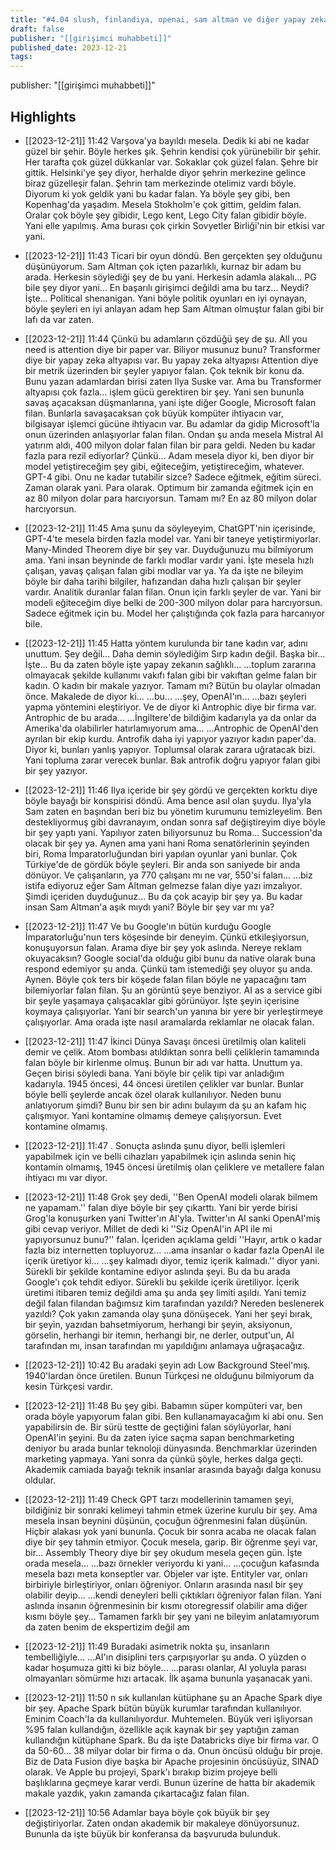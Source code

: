 ```yaml
---
title: "#4.04 slush, finlandiya, openai, sam altman ve diğer yapay zeka dedikoduları"
draft: false
publisher: "[[girişimci muhabbeti]]"
published_date: 2023-12-21
tags:
---
```

publisher: "[[girişimci muhabbeti]]"


## Highlights
* [[2023-12-21]] 11:42  Varşova'ya bayıldı mesela. Dedik ki abi ne kadar güzel bir şehir. Böyle herkes şık. Şehrin kendisi çok yürünebilir bir şehir. Her tarafta çok güzel dükkanlar var. Sokaklar çok güzel falan. Şehre bir gittik. Helsinki'ye şey diyor, herhalde diyor şehrin merkezine gelince biraz güzelleşir falan. Şehrin tam merkezinde otelimiz vardı böyle. Diyorum ki yok geldik yani bu kadar falan. Ya böyle şey gibi, ben Kopenhag'da yaşadım. Mesela Stokholm'e çok gittim, geldim falan. Oralar çok böyle şey gibidir, Lego kent, Lego City falan gibidir böyle. Yani elle yapılmış. Ama burası çok çirkin Sovyetler Birliği'nin bir etkisi var yani.

* [[2023-12-21]] 11:43  Ticari bir oyun döndü. Ben gerçekten şey olduğunu düşünüyorum. Sam Altman çok içten pazarlıklı, kurnaz bir adam bu arada. Herkesin söylediği şey de bu yani. Herkesin adamla alakalı... PG bile şey diyor yani... En başarılı girişimci değildi ama bu tarz... Neydi? İşte... Political shenanigan. Yani böyle politik oyunları en iyi oynayan, böyle şeyleri en iyi anlayan adam hep Sam Altman olmuştur falan gibi bir lafı da var zaten.

* [[2023-12-21]] 11:44  Çünkü bu adamların çözdüğü şey de şu. All you need is attention diye bir paper var. Biliyor musunuz bunu? Transformer diye bir yapay zeka altyapısı var. Bu yapay zeka altyapısı Attention diye bir metrik üzerinden bir şeyler yapıyor falan. Çok teknik bir konu da. Bunu yazan adamlardan birisi zaten Ilya Suske var. Ama bu Transformer altyapısı çok fazla... işlem gücü gerektiren bir şey. Yani sen bununla savaş açacaksan düşmanlarına, yani işte diğer Google, Microsoft falan filan. Bunlarla savaşacaksan çok büyük kompüter ihtiyacın var, bilgisayar işlemci gücüne ihtiyacın var. Bu adamlar da gidip Microsoft'la onun üzerinden anlaşıyorlar falan filan. Ondan şu anda mesela Mistral AI yatırım aldı, 400 milyon dolar falan filan bir para geldi. Neden bu kadar fazla para rezil ediyorlar? Çünkü... Adam mesela diyor ki, ben diyor bir model yetiştireceğim şey gibi, eğiteceğim, yetiştireceğim, whatever. GPT-4 gibi. Onu ne kadar tutabilir sizce? Sadece eğitmek, eğitim süreci. Zaman olarak yani. Para olarak. Optimum bir zamanda eğitmek için en az 80 milyon dolar para harcıyorsun. Tamam mı? En az 80 milyon dolar harcıyorsun.

* [[2023-12-21]] 11:45  Ama şunu da söyleyeyim, ChatGPT'nin içerisinde, GPT-4'te mesela birden fazla model var. Yani bir taneye yetiştirmiyorlar. Many-Minded Theorem diye bir şey var. Duyduğunuzu mu bilmiyorum ama. Yani insan beyninde de farklı modlar vardır yani. İşte mesela hızlı çalışan, yavaş çalışan falan gibi modlar var ya. Ya da işte ne bileyim böyle bir daha tarihi bilgiler, hafızandan daha hızlı çalışan bir şeyler vardır. Analitik duranlar falan filan. Onun için farklı şeyler de var. Yani bir modeli eğiteceğim diye belki de 200-300 milyon dolar para harcıyorsun. Sadece eğitmek için bu. Model her çalıştığında çok fazla para harcanıyor bile.

* [[2023-12-21]] 11:45  Hatta yöntem kurulunda bir tane kadın var, adını unuttum. Şey değil... Daha demin söylediğim Sırp kadın değil. Başka bir... İşte... Bu da zaten böyle işte yapay zekanın sağlıklı... ...toplum zararına olmayacak şekilde kullanımı vakıfı falan gibi bir vakıftan gelme falan bir kadın. O kadın bir makale yazıyor. Tamam mı? Bütün bu olaylar olmadan önce. Makalede de diyor ki... ...bu... ...şey, OpenAI'ın... ...bazı şeyleri yapma yöntemini eleştiriyor. Ve de diyor ki Antrophic diye bir firma var. Antrophic de bu arada... ...İngiltere'de bildiğim kadarıyla ya da onlar da Amerika'da olabilirler hatırlamıyorum ama... ...Antrophic de OpenAI'den ayrılan bir ekip kurdu. Antrofik daha iyi yapıyor yazıyor kadın paper'da. Diyor ki, bunları yanlış yapıyor. Toplumsal olarak zarara uğratacak bizi. Yani topluma zarar verecek bunlar. Bak antrofik doğru yapıyor falan gibi bir şey yazıyor.

* [[2023-12-21]] 11:46  Ilya içeride bir şey gördü ve gerçekten korktu diye böyle bayağı bir konspirisi döndü. Ama bence asıl olan şuydu. Ilya'yla Sam zaten en başından beri biz bu yönetim kurumunu temizleyelim. Ben destekliyormuş gibi davranayım, ondan sonra saf değiştireyim diye böyle bir şey yaptı yani. Yapılıyor zaten biliyorsunuz bu Roma... Succession'da olacak bir şey ya. Aynen ama yani hani Roma senatörlerinin şeyinden biri, Roma İmparatorluğundan biri yapılan oyunlar yani bunlar. Çok Türkiye'de de gördük böyle şeyleri. Bir anda son saniyede bir anda dönüyor. Ve çalışanların, ya 770 çalışanı mı ne var, 550'si falan... ...biz istifa ediyoruz eğer Sam Altman gelmezse falan diye yazı imzalıyor. Şimdi içeriden duyduğunuz... Bu da çok acayip bir şey ya. Bu kadar insan Sam Altman'a aşık mıydı yani? Böyle bir şey var mı ya?

* [[2023-12-21]] 11:47  Ve bu Google'ın bütün kurduğu Google İmparatorluğu'nun ters köşesinde bir deneyim. Çünkü etkileşiyorsun, konuşuyorsun falan. Arama diye bir şey yok aslında. Nereye reklam okuyacaksın? Google social'da olduğu gibi bunu da native olarak buna respond edemiyor şu anda. Çünkü tam istemediği şey oluyor şu anda. Aynen. Böyle çok ters bir köşede falan filan böyle ne yapacağını tam bilemiyorlar falan filan. Şu an görüntü şeye benziyor. AI as a service gibi bir şeyle yaşamaya çalışacaklar gibi görünüyor. İşte şeyin içerisine koymaya çalışıyorlar. Yani bir search'un yanına bir yere bir yerleştirmeye çalışıyorlar. Ama orada işte nasıl aramalarda reklamlar ne olacak falan.

* [[2023-12-21]] 11:47  İkinci Dünya Savaşı öncesi üretilmiş olan kaliteli demir ve çelik. Atom bombası atıldıktan sonra belli çeliklerin tamamında falan böyle bir kirlenme olmuş. Bunun bir adı var hatta. Unuttum ya. Geçen birisi söyledi bana. Yani böyle bir çelik tipi var anladığım kadarıyla. 1945 öncesi, 44 öncesi üretilen çelikler var bunlar. Bunlar böyle belli şeylerde ancak özel olarak kullanılıyor. Neden bunu anlatıyorum şimdi? Bunu bir sen bir adını bulayım da şu an kafam hiç çalışmıyor. Yani kontamine olmamış demeye çalışıyorsun. Evet kontamine olmamış.

* [[2023-12-21]] 11:47  . Sonuçta aslında şunu diyor, belli işlemleri yapabilmek için ve belli cihazları yapabilmek için aslında senin hiç kontamin olmamış, 1945 öncesi üretilmiş olan çeliklere ve metallere falan ihtiyacı mı var diyor.

* [[2023-12-21]] 11:48  Grok şey dedi, ''Ben OpenAI modeli olarak bilmem ne yapamam.'' falan diye böyle bir şey çıkarttı. Yani bir yerde birisi Grog'la konuşurken yani Twitter'ın AI'yla. Twitter'ın AI sanki OpenAI'miş gibi cevap veriyor. Millet de dedi ki ''Siz OpenAI'in API ile mi yapıyorsunuz bunu?'' falan. İçeriden açıklama geldi ''Hayır, artık o kadar fazla biz internetten topluyoruz... ...ama insanlar o kadar fazla OpenAI ile içerik üretiyor ki... ...şey kalmadı diyor, temiz içerik kalmadı.'' diyor yani. Sürekli bir şekilde kontamine ediyor aslında şeyi. Bu da bu arada Google'ı çok tehdit ediyor. Sürekli bu şekilde içerik üretiliyor. İçerik üretimi itibaren temiz değildi ama şu anda şey limiti aşıldı. Yani temiz değil falan filandan bağımsız kim tarafından yazıldı? Nereden beslenerek yazıldı? Çok yakın zamanda olay şuna dönüşecek. Yani her şeyi bırak, bir şeyin, yazıdan bahsetmiyorum, herhangi bir şeyin, aksiyonun, görselin, herhangi bir itemın, herhangi bir, ne derler, output'un, AI tarafından mı, insan tarafından mı yapıldığını anlamaya uğraşacağız.

* [[2023-12-21]] 10:42  Bu aradaki şeyin adı Low Background Steel'mış. 1940'lardan önce üretilen. Bunun Türkçesi ne olduğunu bilmiyorum da kesin Türkçesi vardır.

* [[2023-12-21]] 11:48  Bu şey gibi. Babamın süper kompüteri var, ben orada böyle yapıyorum falan gibi. Ben kullanamayacağım ki abi onu. Sen yapabilirsin de. Bir sürü testte de geçtiğini falan söylüyorlar, hani OpenAI'in şeyini. Bu da zaten iyice saçma sapan benchmarketing deniyor bu arada bunlar teknoloji dünyasında. Benchmarklar üzerinden marketing yapmaya. Yani sonra da çünkü şöyle, herkes dalga geçti. Akademik camiada bayağı teknik insanlar arasında bayağı dalga konusu oldular.

* [[2023-12-21]] 11:49  Check GPT tarzı modellerinin tamamen şeyi, bildiğiniz bir sonraki kelimeyi tahmin etmek üzerine kurulu bir şey. Ama mesela insan beynini düşünün, çocuğun öğrenmesini falan düşünün. Hiçbir alakası yok yani bununla. Çocuk bir sonra acaba ne olacak falan diye bir şey tahmin etmiyor. Çocuk mesela, garip. Bir öğrenme şeyi var, bir... Assembly Theory diye bir şey okudum mesela geçen gün. İşte orada mesela... ...bazı örnekler veriyordu ki yani... ...çocuğun kafasında mesela bazı meta konseptler var. Objeler var işte. Entityler var, onları birbiriyle birleştiriyor, onları öğreniyor. Onların arasında nasıl bir şey olabilir deyip... ...kendi deneyleri belli çıktıkları öğreniyor falan filan. Yani aslında insanın öğrenmesinin bir kısmı otoregressif olabilir ama diğer kısmı böyle şey... Tamamen farklı bir şey yani ne bileyim anlatamıyorum da zaten benim de ekspertizim değil am

* [[2023-12-21]] 11:49  Buradaki asimetrik nokta şu, insanların tembelliğiyle... ...AI'ın disiplini ters çarpışıyorlar şu anda. O yüzden o kadar hoşumuza gitti ki biz böyle... ...parası olanlar, AI yoluyla parası olmayanları sömürme hızı artacak. İlk aşama bununla yaşanacak yani.

* [[2023-12-21]] 11:50  n sık kullanılan kütüphane şu an Apache Spark diye bir şey. Apache Spark bütün büyük kurumlar tarafından kullanılıyor. Eminim Coach'la da kullanılıyordur. Muhtemelen. Büyük veri işliyorsan %95 falan kullandığın, özellikle açık kaynak bir şey yaptığın zaman kullandığın kütüphane Spark. Bu da işte Databricks diye bir firma var. O da 50-60... 38 milyar dolar bir firma o da. Onun öncüsü olduğu bir proje. Biz de Data Fusion diye başka bir Apache projesinin öncüsüyüz, SINAD olarak. Ve Apple bu projeyi, Spark'ı bırakıp bizim projeye belli başlıklarına geçmeye karar verdi. Bunun üzerine de hatta bir akademik makale yazdık, yakın zamanda çıkartacağız falan filan.

* [[2023-12-21]] 10:56  Adamlar baya böyle çok büyük bir şey değiştiriyorlar. Zaten ondan akademik bir makaleye dönüyorsunuz. Bununla da işte büyük bir konferansa da başvuruda bulunduk.

